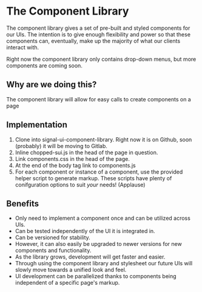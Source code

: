 # The Component Library

The component library gives a set of pre-built and styled components for our UIs. The intention is to give enough flexibility and power so that these components can, eventually, make up the majority of what our clients interact with.

Right now the component library only contains drop-down menus, but more components are coming soon.

## Why are we doing this?

The component library will allow for easy calls to create components on a page

## Implementation

1. Clone into signal-ui-component-library. Right now it is on Github, soon (probably) it will be moving to Gitlab.
2. Inline chopped-sui.js in the head of the page in question.
3. Link components.css in the head of the page.
4. At the end of the body tag link to components.js
5. For each component or instance of a component, use the provided helper script to generate markup. These scripts have plenty of conifguration options to suit *your* needs! (Applause)

## Benefits
- Only need to implement a component once and can be utilized across UIs.
- Can be tested independently of the UI it is integrated in.
- Can be versioned for stability.
- However, it can also easily be upgraded to newer versions for new components and functionality.
- As the library grows, development will get faster and easier.
- Through using the component library and stylesheet our future UIs will slowly move towards a unified look and feel.
- UI development can be parallelized thanks to components being independent of a specific page's markup.
